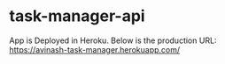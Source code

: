 # task-manager-api
App is Deployed in Heroku. Below is the production URL:  
https://avinash-task-manager.herokuapp.com/
